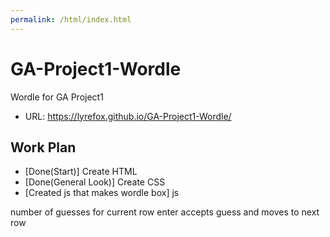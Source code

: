 ```yaml
---
permalink: /html/index.html
---
```


# GA-Project1-Wordle

Wordle for GA Project1
- URL: https://lyrefox.github.io/GA-Project1-Wordle/
## Work Plan
- [Done(Start)] Create HTML
- [Done(General Look)] Create CSS
- [Created js that makes wordle box] js



number of guesses for current row
enter accepts guess and moves to next row